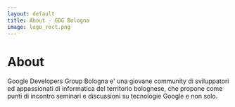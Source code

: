 ```yaml
---
layout: default
title: About - GDG Bologna
image: logo_rect.png
---
```


<div class="post">
	<h1 class="pageTitle">About</h1>
	<!-- <img src="{{ '/assets/img/touring.jpg' | prepend: site.baseurl }}" alt=""> -->
	<p class="intro">Google Developers Group Bologna e' una giovane community di sviluppatori ed appassionati di informatica del territorio bolognese, che propone come punti di incontro seminari e discussioni su tecnologie Google e non solo.</p>
</div>
